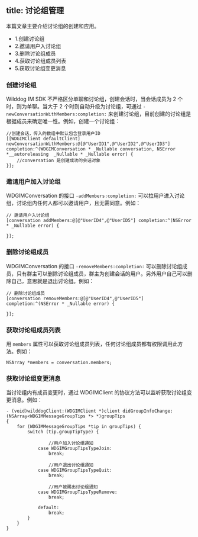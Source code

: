 title: 讨论组管理
--- 

本篇文章主要介绍讨论组的创建和应用。

* 1.创建讨论组
* 2.邀请用户入讨论组 
* 3.删除讨论组成员
* 4.获取讨论组成员列表
* 5.获取讨论组变更消息

### 创建讨论组
Wilddog IM SDK 不严格区分单聊和讨论组，创建会话时，当会话成员为 2 个时，则为单聊。当大于 2 个时则自动升级为讨论组，可通过 `-newConversationWithMembers:completion:` 来创建讨论组，目前创建的讨论组是根据成员来确定唯一性。例如，创建一个讨论组：

```
//创建会话，传入的数组中默认包含登录用户ID
[[WDGIMClient defaultClient] newConversationWithMembers:@[@"UserID1",@"UserID2",@"UserID3"] completion:^(WDGIMConversation * _Nullable conversation, NSError *__autoreleasing  _Nullable * _Nullable error) {
    //conversation 是创建成功的会话对象
}];
```

### 邀请用户加入讨论组

WDGIMConversation 的接口 `-addMembers:completion:` 可以拉用户进入讨论组，讨论组内任何人都可以邀请用户，且无需同意。例如：

```
// 邀请用户入讨论组
[conversation addMembers:@[@"UserID4",@"UserID5"] completion:^(NSError * _Nullable error) {
        
}];
```
 
### 删除讨论组成员

WDGIMConversation 的接口 `-removeMembers:completion:` 可以删除讨论组成员，只有群主可以删除讨论组成员，群主为创建会话的用户。另外用户自己可以删除自己，意思就是退出讨论组。例如：

```
// 删除讨论组成员
[conversation removeMembers:@[@"UserID4",@"UserID5"] completion:^(NSError * _Nullable error) {
        
}];
```

### 获取讨论组成员列表

用 `members` 属性可以获取讨论组成员列表，任何讨论组成员都有权限调用此方法。例如：

```
NSArray *members = conversation.members;
```

### 获取讨论组变更消息

当讨论组内有成员变更时，通过 WDGIMClient 的协议方法可以监听获取讨论组变更消息。例如：

```objc
- (void)wilddogClient:(WDGIMClient *)client didGroupInfoChange:(NSArray<WDGIMMessageGroupTips *> *)groupTips
{
    for (WDGIMMessageGroupTips *tip in groupTips) {
        switch (tip.groupTipType) {
                
                //用户加入讨论组通知
            case WDGIMGroupTipsTypeJoin:
                break;
                
                //用户退出讨论组通知
            case WDGIMGroupTipsTypeQuit:
                break;
                
                //用户被踢出讨论组通知
            case WDGIMGroupTipsTypeRemove:
                break;
                
            default:
                break;
        }
    }
}	
```

 
 